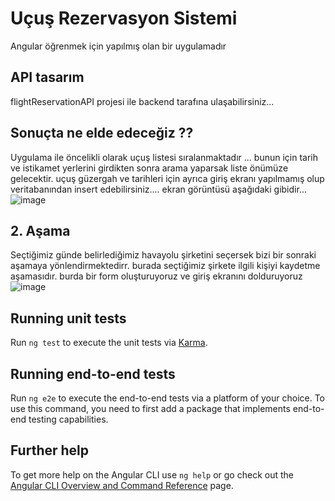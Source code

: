# Uçuş Rezervasyon Sistemi

Angular öğrenmek için yapılmış olan bir uygulamadır

## API tasarım 

flightReservationAPI projesi ile backend tarafına ulaşabilirsiniz...

## Sonuçta ne elde edeceğiz ??

Uygulama ile öncelikli olarak uçuş listesi sıralanmaktadır ... bunun için tarih ve istikamet yerlerini girdikten sonra arama yaparsak liste önümüze gelecektir.
uçuş güzergah ve tarihleri için ayrıca giriş ekranı yapılmamış olup veritabanından insert edebilirsiniz....
ekran görüntüsü aşağıdaki gibidir...
![image](https://user-images.githubusercontent.com/45200802/183426881-21547d7e-1550-4aef-b8b1-0a9c77098fff.png)


## 2. Aşama

Seçtiğimiz günde belirlediğimiz havayolu şirketini seçersek bizi bir sonraki aşamaya yönlendirmektedirr.
burada seçtiğimiz şirkete ilgili kişiyi kaydetme aşamasıdır.
burda bir form oluşturuyoruz ve giriş ekranını dolduruyoruz 
![image](https://user-images.githubusercontent.com/45200802/183428024-9dce7387-799e-4410-8cb5-636ef2d59c41.png)


## Running unit tests

Run `ng test` to execute the unit tests via [Karma](https://karma-runner.github.io).

## Running end-to-end tests

Run `ng e2e` to execute the end-to-end tests via a platform of your choice. To use this command, you need to first add a package that implements end-to-end testing capabilities.

## Further help

To get more help on the Angular CLI use `ng help` or go check out the [Angular CLI Overview and Command Reference](https://angular.io/cli) page.
